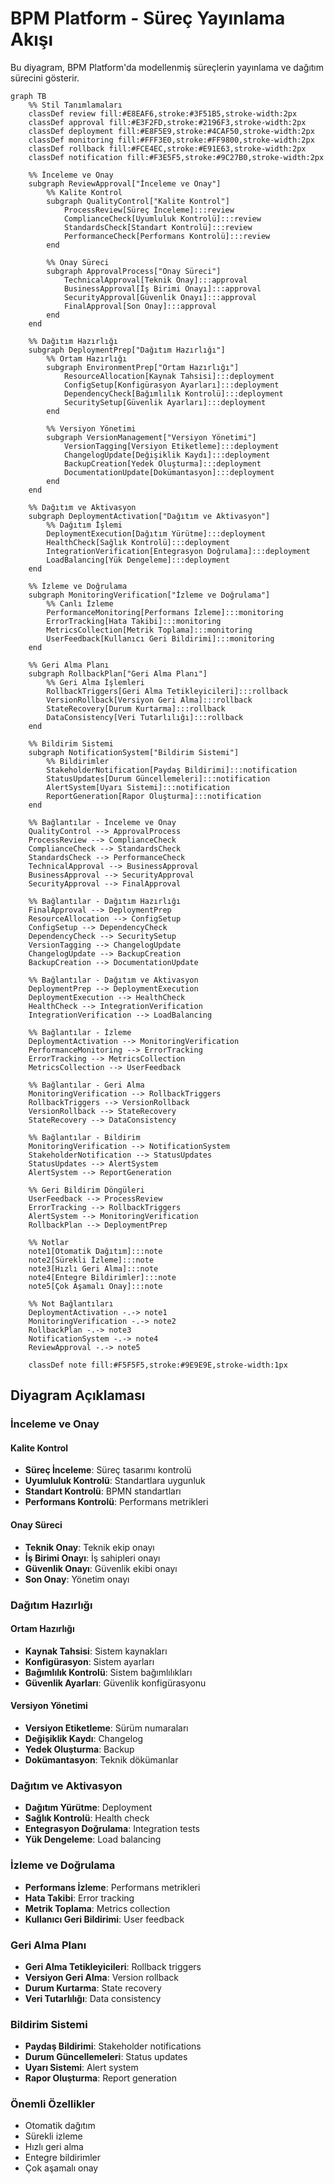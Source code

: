 # BPM Platform - Süreç Yayınlama Akışı

Bu diyagram, BPM Platform'da modellenmiş süreçlerin yayınlama ve dağıtım sürecini gösterir.

```mermaid
graph TB
    %% Stil Tanımlamaları
    classDef review fill:#E8EAF6,stroke:#3F51B5,stroke-width:2px
    classDef approval fill:#E3F2FD,stroke:#2196F3,stroke-width:2px
    classDef deployment fill:#E8F5E9,stroke:#4CAF50,stroke-width:2px
    classDef monitoring fill:#FFF3E0,stroke:#FF9800,stroke-width:2px
    classDef rollback fill:#FCE4EC,stroke:#E91E63,stroke-width:2px
    classDef notification fill:#F3E5F5,stroke:#9C27B0,stroke-width:2px

    %% İnceleme ve Onay
    subgraph ReviewApproval["İnceleme ve Onay"]
        %% Kalite Kontrol
        subgraph QualityControl["Kalite Kontrol"]
            ProcessReview[Süreç İnceleme]:::review
            ComplianceCheck[Uyumluluk Kontrolü]:::review
            StandardsCheck[Standart Kontrolü]:::review
            PerformanceCheck[Performans Kontrolü]:::review
        end

        %% Onay Süreci
        subgraph ApprovalProcess["Onay Süreci"]
            TechnicalApproval[Teknik Onay]:::approval
            BusinessApproval[İş Birimi Onayı]:::approval
            SecurityApproval[Güvenlik Onayı]:::approval
            FinalApproval[Son Onay]:::approval
        end
    end

    %% Dağıtım Hazırlığı
    subgraph DeploymentPrep["Dağıtım Hazırlığı"]
        %% Ortam Hazırlığı
        subgraph EnvironmentPrep["Ortam Hazırlığı"]
            ResourceAllocation[Kaynak Tahsisi]:::deployment
            ConfigSetup[Konfigürasyon Ayarları]:::deployment
            DependencyCheck[Bağımlılık Kontrolü]:::deployment
            SecuritySetup[Güvenlik Ayarları]:::deployment
        end

        %% Versiyon Yönetimi
        subgraph VersionManagement["Versiyon Yönetimi"]
            VersionTagging[Versiyon Etiketleme]:::deployment
            ChangelogUpdate[Değişiklik Kaydı]:::deployment
            BackupCreation[Yedek Oluşturma]:::deployment
            DocumentationUpdate[Dokümantasyon]:::deployment
        end
    end

    %% Dağıtım ve Aktivasyon
    subgraph DeploymentActivation["Dağıtım ve Aktivasyon"]
        %% Dağıtım İşlemi
        DeploymentExecution[Dağıtım Yürütme]:::deployment
        HealthCheck[Sağlık Kontrolü]:::deployment
        IntegrationVerification[Entegrasyon Doğrulama]:::deployment
        LoadBalancing[Yük Dengeleme]:::deployment
    end

    %% İzleme ve Doğrulama
    subgraph MonitoringVerification["İzleme ve Doğrulama"]
        %% Canlı İzleme
        PerformanceMonitoring[Performans İzleme]:::monitoring
        ErrorTracking[Hata Takibi]:::monitoring
        MetricsCollection[Metrik Toplama]:::monitoring
        UserFeedback[Kullanıcı Geri Bildirimi]:::monitoring
    end

    %% Geri Alma Planı
    subgraph RollbackPlan["Geri Alma Planı"]
        %% Geri Alma İşlemleri
        RollbackTriggers[Geri Alma Tetikleyicileri]:::rollback
        VersionRollback[Versiyon Geri Alma]:::rollback
        StateRecovery[Durum Kurtarma]:::rollback
        DataConsistency[Veri Tutarlılığı]:::rollback
    end

    %% Bildirim Sistemi
    subgraph NotificationSystem["Bildirim Sistemi"]
        %% Bildirimler
        StakeholderNotification[Paydaş Bildirimi]:::notification
        StatusUpdates[Durum Güncellemeleri]:::notification
        AlertSystem[Uyarı Sistemi]:::notification
        ReportGeneration[Rapor Oluşturma]:::notification
    end

    %% Bağlantılar - İnceleme ve Onay
    QualityControl --> ApprovalProcess
    ProcessReview --> ComplianceCheck
    ComplianceCheck --> StandardsCheck
    StandardsCheck --> PerformanceCheck
    TechnicalApproval --> BusinessApproval
    BusinessApproval --> SecurityApproval
    SecurityApproval --> FinalApproval

    %% Bağlantılar - Dağıtım Hazırlığı
    FinalApproval --> DeploymentPrep
    ResourceAllocation --> ConfigSetup
    ConfigSetup --> DependencyCheck
    DependencyCheck --> SecuritySetup
    VersionTagging --> ChangelogUpdate
    ChangelogUpdate --> BackupCreation
    BackupCreation --> DocumentationUpdate

    %% Bağlantılar - Dağıtım ve Aktivasyon
    DeploymentPrep --> DeploymentExecution
    DeploymentExecution --> HealthCheck
    HealthCheck --> IntegrationVerification
    IntegrationVerification --> LoadBalancing

    %% Bağlantılar - İzleme
    DeploymentActivation --> MonitoringVerification
    PerformanceMonitoring --> ErrorTracking
    ErrorTracking --> MetricsCollection
    MetricsCollection --> UserFeedback

    %% Bağlantılar - Geri Alma
    MonitoringVerification --> RollbackTriggers
    RollbackTriggers --> VersionRollback
    VersionRollback --> StateRecovery
    StateRecovery --> DataConsistency

    %% Bağlantılar - Bildirim
    MonitoringVerification --> NotificationSystem
    StakeholderNotification --> StatusUpdates
    StatusUpdates --> AlertSystem
    AlertSystem --> ReportGeneration

    %% Geri Bildirim Döngüleri
    UserFeedback --> ProcessReview
    ErrorTracking --> RollbackTriggers
    AlertSystem --> MonitoringVerification
    RollbackPlan --> DeploymentPrep

    %% Notlar
    note1[Otomatik Dağıtım]:::note
    note2[Sürekli İzleme]:::note
    note3[Hızlı Geri Alma]:::note
    note4[Entegre Bildirimler]:::note
    note5[Çok Aşamalı Onay]:::note

    %% Not Bağlantıları
    DeploymentActivation -.-> note1
    MonitoringVerification -.-> note2
    RollbackPlan -.-> note3
    NotificationSystem -.-> note4
    ReviewApproval -.-> note5

    classDef note fill:#F5F5F5,stroke:#9E9E9E,stroke-width:1px
```

## Diyagram Açıklaması

### İnceleme ve Onay
#### Kalite Kontrol
- **Süreç İnceleme**: Süreç tasarımı kontrolü
- **Uyumluluk Kontrolü**: Standartlara uygunluk
- **Standart Kontrolü**: BPMN standartları
- **Performans Kontrolü**: Performans metrikleri

#### Onay Süreci
- **Teknik Onay**: Teknik ekip onayı
- **İş Birimi Onayı**: İş sahipleri onayı
- **Güvenlik Onayı**: Güvenlik ekibi onayı
- **Son Onay**: Yönetim onayı

### Dağıtım Hazırlığı
#### Ortam Hazırlığı
- **Kaynak Tahsisi**: Sistem kaynakları
- **Konfigürasyon**: Sistem ayarları
- **Bağımlılık Kontrolü**: Sistem bağımlılıkları
- **Güvenlik Ayarları**: Güvenlik konfigürasyonu

#### Versiyon Yönetimi
- **Versiyon Etiketleme**: Sürüm numaraları
- **Değişiklik Kaydı**: Changelog
- **Yedek Oluşturma**: Backup
- **Dokümantasyon**: Teknik dökümanlar

### Dağıtım ve Aktivasyon
- **Dağıtım Yürütme**: Deployment
- **Sağlık Kontrolü**: Health check
- **Entegrasyon Doğrulama**: Integration tests
- **Yük Dengeleme**: Load balancing

### İzleme ve Doğrulama
- **Performans İzleme**: Performans metrikleri
- **Hata Takibi**: Error tracking
- **Metrik Toplama**: Metrics collection
- **Kullanıcı Geri Bildirimi**: User feedback

### Geri Alma Planı
- **Geri Alma Tetikleyicileri**: Rollback triggers
- **Versiyon Geri Alma**: Version rollback
- **Durum Kurtarma**: State recovery
- **Veri Tutarlılığı**: Data consistency

### Bildirim Sistemi
- **Paydaş Bildirimi**: Stakeholder notifications
- **Durum Güncellemeleri**: Status updates
- **Uyarı Sistemi**: Alert system
- **Rapor Oluşturma**: Report generation

### Önemli Özellikler
- Otomatik dağıtım
- Sürekli izleme
- Hızlı geri alma
- Entegre bildirimler
- Çok aşamalı onay
